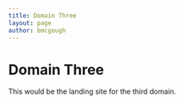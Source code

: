 ```yaml
---
title: Domain Three
layout: page
author: bmcgough
---
```


# Domain Three

This would be the landing site for the third domain.
